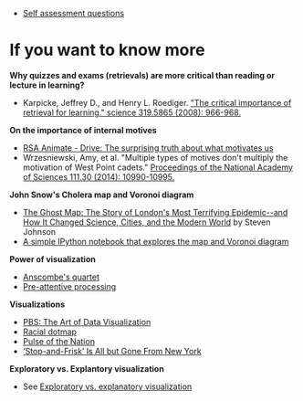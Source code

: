 - [Self assessment questions](https://github.com/yy/dviz-course/blob/master/w01-intro/I422%20Data%20Visualization%20self-assessment%20questions.ipynb)

# If you want to know more

**Why quizzes and exams (retrievals) are more critical than reading or lecture in learning?**

- Karpicke, Jeffrey D., and Henry L. Roediger. ["The critical importance of retrieval for learning." science 319.5865 (2008): 966-968.](http://www.sciencemag.org/content/319/5865/966.short) 

**On the importance of internal motives**

- [RSA Animate - Drive: The surprising truth about what motivates us](https://www.youtube.com/watch?feature=player_detailpage&v=u6XAPnuFjJc)
- Wrzesniewski, Amy, et al. "Multiple types of motives don't multiply the motivation of West Point cadets." [Proceedings of the National Academy of Sciences 111.30 (2014): 10990-10995.](http://www.pnas.org/content/111/30/10990.short)

**John Snow's Cholera map and Voronoi diagram**

- [The Ghost Map: The Story of London's Most Terrifying Epidemic--and How It Changed Science, Cities, and the Modern World](http://www.amazon.com/The-Ghost-Map-Terrifying-Epidemic/dp/1594482691) by Steven Johnson
- [A simple IPython notebook that explores the map and Voronoi diagram](https://github.com/yy/dviz-course/blob/master/w01-intro/cholera_map/john-snow-cholera-map.ipynb)

**Power of visualization**

- [Anscombe's quartet](https://en.wikipedia.org/wiki/Anscombe%27s_quartet)
- [Pre-attentive processing](https://en.wikipedia.org/wiki/Pre-attentive_processing)

**Visualizations**

- [PBS: The Art of Data Visualization](https://www.youtube.com/watch?v=AdSZJzb-aX8#!)
- [Racial dotmap](http://demographics.coopercenter.org/DotMap/index.html)
- [Pulse of the Nation](http://www.ccs.neu.edu/home/amislove/twittermood/)
- [‘Stop-and-Frisk’ Is All but Gone From New York](http://www.nytimes.com/interactive/2014/09/19/nyregion/stop-and-frisk-is-all-but-gone-from-new-york.html?_r=0)

**Exploratory vs. Explantory visualization**

- See [Exploratory vs. explanatory visualization](https://github.com/yy/dviz-course/wiki/Exploratory-vs.-explanatory-visualization)

